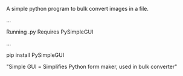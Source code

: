 A simple python program to bulk convert images in a file.

...

Running .py Requires PySimpleGUI

...

pip install PySimpleGUI

"Simple GUI = Simplifies Python form maker, used in bulk converter" 
